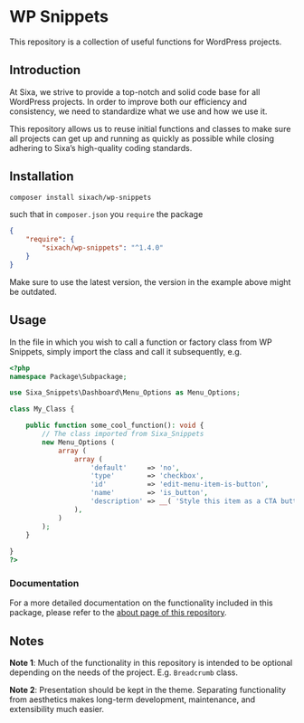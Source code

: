 # WP Snippets

This repository is a collection of useful functions for WordPress projects.

## Introduction

At Sixa, we strive to provide a top-notch and solid code base for all WordPress projects. 
In order to improve both our efficiency and consistency, we need to standardize what we 
use and how we use it.

This repository allows us to reuse initial functions and classes to make sure all projects 
can get up and running as quickly as possible while closing adhering to Sixa’s high-quality
coding standards.

## Installation

```bash
composer install sixach/wp-snippets
```

such that in `composer.json` you `require` the package
```JSON
{
    "require": {
        "sixach/wp-snippets": "^1.4.0"
    }
}
```

Make sure to use the latest version, the version in the example above might be outdated.

## Usage

In the file in which you wish to call a function or factory class from WP Snippets, simply
import the class and call it subsequently, e.g.

```PHP
<?php
namespace Package\Subpackage;

use Sixa_Snippets\Dashboard\Menu_Options as Menu_Options;

class My_Class {

    public function some_cool_function(): void {
        // The class imported from Sixa_Snippets
        new Menu_Options (
            array (
                array (
                    'default'     => 'no',
                    'type'        => 'checkbox',
                    'id'          => 'edit-menu-item-is-button',
                    'name'        => 'is_button',
                    'description' => __( 'Style this item as a CTA button? (Top-level only)', '@@textdomain' ),
                ),
            )
        );
    }
    
}
?>
```

### Documentation

For a more detailed documentation on the functionality included in this package, please refer
to the [about page of this repository](https://sixach.github.io/wp-snippets/#/).

## Notes

**Note 1**: Much of the functionality in this repository is intended to be optional depending on the needs of the project. E.g. `Breadcrumb` class.

**Note 2**: Presentation should be kept in the theme. Separating functionality from aesthetics makes long-term development, maintenance, and extensibility much easier.